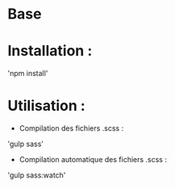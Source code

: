 # Base

# Installation :

'npm install'

# Utilisation :

- Compilation des fichiers .scss :

'gulp sass'

- Compilation automatique des fichiers .scss :

'gulp sass:watch'